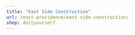 ```yaml
---
title: "East Side Construction"
url: /east-providence/east-side-construction/
shop: doityourself
---
```

